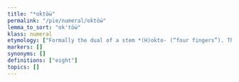 ```yaml
---
title: "*oḱtṓw"
permalink: "/pie/numeral/oḱtṓw"
lemma_to_sort: "ok'tṓw"
klass: numeral
etymology: ["Formally the dual of a stem *(H)oḱto- (“four fingers”). This erstwhile singular seems to appear in Avestan 𐬀𐬱𐬙𐬌‎ (ašti-, “breadth of four fingers”)."]
markers: []
synonyms: []
definitions: ["eight"]
topics: []
---
```

